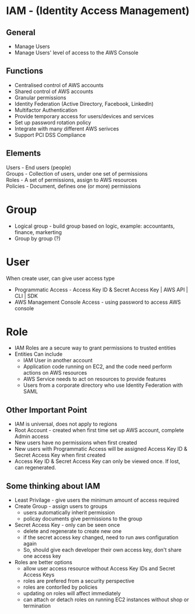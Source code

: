 # IAM - (Identity Access Management)

## General
* Manage Users
* Manage Users' level of access to the AWS Console

## Functions
* Centralised control of AWS accounts
* Shared control of AWS accounts 
* Granular permissions
* Identity Federation (Active Directory, Facebook, LinkedIn)
* Multifactor Authentication
* Provide temporary access for users/devices and services
* Set up password rotation policy
* Integrate with many different AWS serivces
* Support PCI DSS Compliance

## Elements
Users - End users (people) <br>
Groups - Collection of users, under one set of permissions <br>
Roles - A set of permissions, assign to AWS resources <br>
Policies - Document, defines one (or more) permissions

# Group
* Logical group - build group based on logic, example: accountants, finance, markerting
* Group by group (?)

# User
When create user, can give user access type <br>
* Programmatic Access - Access Key ID & Secret Access Key | AWS API | CLI | SDK
* AWS Management Console Access - using password to access AWS console

# Role
* IAM Roles are a secure way to grant permissions to trusted entities
* Entities Can include
    - IAM User in another account
    - Application code running on EC2, and the code need perform actions on AWS resources
    - AWS Service needs to act on resources to provide features
    - Users from a corporate directory who use Identity Federation with SAML

## Other Important Point
* IAM is universal, does not apply to regions
* Root Account - created when first time set up AWS account, complete Admin access
* New users have no permissions when first created
* New users with Programmatic Access will be assigned Access Key ID & Secret Access Key when first created
* Access Key ID & Secret Access Key can only be viewed once. If lost, can regenerated. 

## Some thinking about IAM
* Least Privilage - give users the minimum amount of access required
* Create Group - assign users to groups 
    - users automatically inherit permission
    - policay documents give permissions to the group
* Secret Access Key - only can be seen once
    - delete and regenerate to create new one
    - if the secret access key changed, need to run aws configuration again
    - So, should give each developer their own access key, don't share one access key
* Roles are better options
    - allow user access resource without Access Key IDs and Secret Access Keys
    - roles are prefered from a security perspective
    - roles are contorlled by policies
    - updating on roles will affect immediately 
    - can attach or detach roles on running EC2 instances without shop or termination